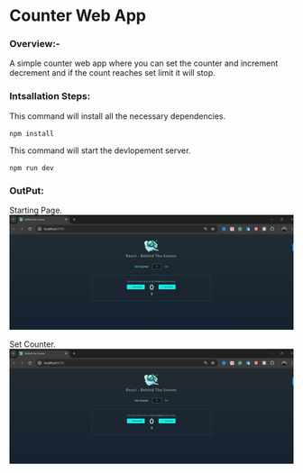 # Counter Web App

### Overview:-

A simple counter web app where you can set the counter and increment decrement and if the count reaches set limit it will stop.

### Intsallation Steps:

This command will install all the necessary dependencies.

```
npm install
```

This command will start the devlopement server.

```
npm run dev
```

### OutPut:

Starting Page.
![](https://github.com/Rexon-Pambujya/counterWebapp/blob/main/images/Image1.png)

Set Counter.
![](https://github.com/Rexon-Pambujya/counterWebapp/blob/main/images/Image1.png)

